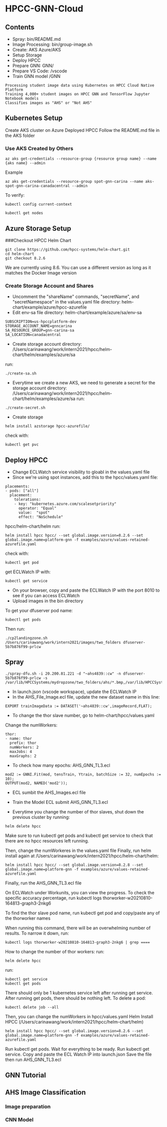 # HPCC-GNN-Cloud

## Contents

- Spray: bin/README.md
- Image Processing: bin/group-image.sh
- Create: AKS Azure/AKS
- Setup Storage
- Deploy HPCC
- Prepare GNN: GNN/
- Prepare VS Code: /vscode
- Train GNN model /GNN


```code
Processing student image data using Kubernetes on HPCC Cloud Native Platform
Training 4,000+ student images on HPCC GNN and TensorFlow Jupyter Notebook models 
Classifies images as "AHS" or "Not AHS"

```
## Kubernetes Setup
Create AKS cluster on Azure
Deployed HPCC
Follow the README.md file in the AKS folder
### Use AKS Created by Others
```code
az aks get-credentials --resource-group {resource group name} --name {aks name} --admin
```
Example
```code
az aks get-credentials --resource-group spot-gnn-carina --name aks-spot-gnn-carina-canadacentral --admin
``` 
To verify:
```code
kubectl config current-context

kubectl get nodes
```

## Azure Storage Setup
###Checkout HPCC Helm Chart
```code
git clone https://github.com/hpcc-systems/helm-chart.git
cd helm-chart
git checkout 8.2.6
```
We are currently using 8.6. You can use a different version as long as it matches the Docker Image version

### Create Storage Account and Shares
- Uncomment the "shareName" commands, "secretName", and "secretNamespace" in the values.yaml file directory: helm-chart/example/azure/hpcc-azurefile
- Edit env-sa
file directory: helm-chart/example/azure/sa/env-sa

```code
SUBSCRIPTION=us-hpccplatform-dev
STORAGE_ACCOUNT_NAME=gnncarina
SA_RESOURCE_GROUP=gnn-carina-sa
SA_LOCATION=canadacentral
```

- Create storage account
directory: /Users/carinawang/work/intern2021/hpcc/helm-chart/helm/examples/azure/sa

run:
```code
./create-sa.sh
```

- Everytime we create a new AKS, we need to generate a secret for the storage account
directory: /Users/carinawang/work/intern2021/hpcc/helm-chart/helm/examples/azure/sa
run: 
```code
./create-secret.sh
```
- Create storage
```code
helm install azstorage hpcc-azurefile/
```

check with:
```code
kubectl get pvc
``` 
## Deploy HPCC
- Change ECLWatch service visibility to gloabl in the values.yaml file
- Since we're using spot instances, add this to the hpcc/values.yaml file:
```code
placements:
- pods: ["all"]
  placement:
    tolerations:
    - key: "kubernetes.azure.com/scalesetpriority"
      operator: "Equal"
      value:  "spot"
      effect: "NoSchedule"
```
hpcc/helm-chart/helm
run:
```code
helm install hpcc hpcc/ --set global.image.version=8.2.6 --set global.image.name=platform-gnn -f examples/azure/values-retained-azurefile.yaml
```
check with:
```code
kubectl get pod
```
get ECLWatch IP with:
```code
kubectl get service
```
- On your browser, copy and paste the ECLWatch IP with the port 8010 to see if you can access ECLWatch
- Upload images in the bin directory

To get your dfuserver pod name:
```code
kubectl get pods
```
Then run:
```code
./cp2landingzone.sh /Users/carinawang/work/intern2021/images/two_folders dfuserver-5b7b876f99-prlcw
``` 

## Spray
```code
./spray-dfu.sh -i 20.200.81.221 -d "~ahs4839::cw" -n dfuserver-5b7b876f99-prlcw -s /var/lib/HPCCSystems/mydropzone/two_folders/ahs/*.bmp,/var/lib/HPCCSystems/mydropzone/two_folders/notahs/*.bmp 
```
- In launch.json (vscode workspace), update the ECLWatch IP
- In the AHS_File_Image.ecl file, update the new dataset name in this line:
```code
EXPORT trainImageData := DATASET('~ahs4839::cw',imageRecord,FLAT);
```

- To change the thor slave number, go to helm-chart/hpcc/values.yaml

Change the numWorkers:
```code
thor:
- name: thor
  prefix: thor
  numWorkers: 2
  maxJobs: 4
  maxGraphs: 2
```
- To check how many epochs:
AHS_GNN_TL3.ecl
```code
mod2 := GNNI.Fit(mod, tensTrain, Ytrain, batchSize := 32, numEpochs := 10);
OUTPUT(mod2, NAMED('mod2'));
```
- ECL sumbit the AHS_Images.ecl file
- Train the Model
ECL submit AHS_GNN_TL3.ecl

- Everytime you change the number of thor slaves, shut down the previous cluster by running:
```code
helm delete hpcc
```
Make sure to run kubectl get pods and kubectl get service to check that there are no hpcc resources left running.

Then, change the numWorkeres in the values.yaml file
Finally, run helm install again at /Users/carinawang/work/intern2021/hpcc/helm-chart/helm:
```code
helm install hpcc hpcc/ --set global.image.version=8.2.8 --set global.image.name=platform-gnn -f examples/azure/values-retained-azurefile.yaml
```
Finally, run the AHS_GNN_TL3.ecl file

On ECLWatch under Workunits, you can view the progress. To check the specific accuracy percentage, run kubectl logs thorworker-w20210810-164813-graph3-2nkg6 

To find the thor slave pod name, run kubectl get pod and copy/paste any of the thorworker names

When running this command, there will be an overwhelming number of results. To narrow it down, run:

```code
kubectl logs thorworker-w20210810-164813-graph3-2nkg6 | grep ====
```


How to change the number of thor workers:
run:
```code
helm delete hpcc
```
run:
```code
kubectl get service 
kubectl get pods
```
There should only be 1 kubernetes service left after running get service.
After running get pods, there should be nothing left.
To delete a pod:
```code
kubectl delete job --all
```
Then, you can change the numWorkers in hpcc/values.yaml
Helm Install HPCC (/Users/carinawang/work/intern2021/hpcc/helm-chart/helm)
```code
helm install hpcc hpcc/ --set global.image.version=8.2.6 --set global.image.name=platform-gnn -f examples/azure/values-retained-azurefile.yaml
```
Run kubectl get pods. Wait for everything to be ready.
Run kubectl get service. Copy and paste the ECL Watch IP into launch.json
Save the file then run AHS_GNN_TL3.ecl
## GNN Tutorial

## AHS Image Classification
### Image preparation

### CNN Model
